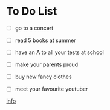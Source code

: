# To Do List

- [ ] go to a concert 
- [ ] read 5 books at summer 
- [ ] have an A to all your tests at school
- [ ] make your parents proud 
- [ ] buy new fancy clothes 
- [ ] meet your favourite youtuber 


[info](https://www.printabletodolist.com/)
